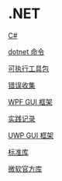 # .NET
<p id="pgyFPHvrF2fLmxRfNKV7TF">

[C#](./C%23/index.md)

</p>

<p id="FVdbB6XnhSkafEZHHZdTM">

[dotnet 命令](./dotnet%20%E5%91%BD%E4%BB%A4/index.md)

</p>

<p id="7Ex5e1qtDEESUqQNQYGYtv">

[可执行工具包](./%E5%8F%AF%E6%89%A7%E8%A1%8C%E5%B7%A5%E5%85%B7%E5%8C%85/index.md)

</p>

<p id="bo1ApM1s6bAfZLVDdqMKUv">

[错误收集](./%E9%94%99%E8%AF%AF%E6%94%B6%E9%9B%86/index.md)

</p>

<p id="co7iKQ582zqEpRLZ2jXmBz">

[WPF GUI 框架](./WPF%20GUI%20%E6%A1%86%E6%9E%B6/index.md)

</p>

<p id="3fvDz2u7RdKQxLiuPTNeiF">

[实践记录](./%E5%AE%9E%E8%B7%B5%E8%AE%B0%E5%BD%95/index.md)

</p>

<p id="gtQ5ektKAry1XPLmHnH31j">

[UWP GUI 框架](./UWP%20GUI%20%E6%A1%86%E6%9E%B6/index.md)

</p>

<p id="jzwFnVTT5mMwXsByA7B7RH">

[标准库](./%E6%A0%87%E5%87%86%E5%BA%93/index.md)

</p>

<p id="68UG7hcTzwne1xvZyjoFar">

[微软官方库](./%E5%BE%AE%E8%BD%AF%E5%AE%98%E6%96%B9%E5%BA%93/index.md)

</p>

<p id="bcNm5bEzKS8KZfGy9HcWKm">



</p>
